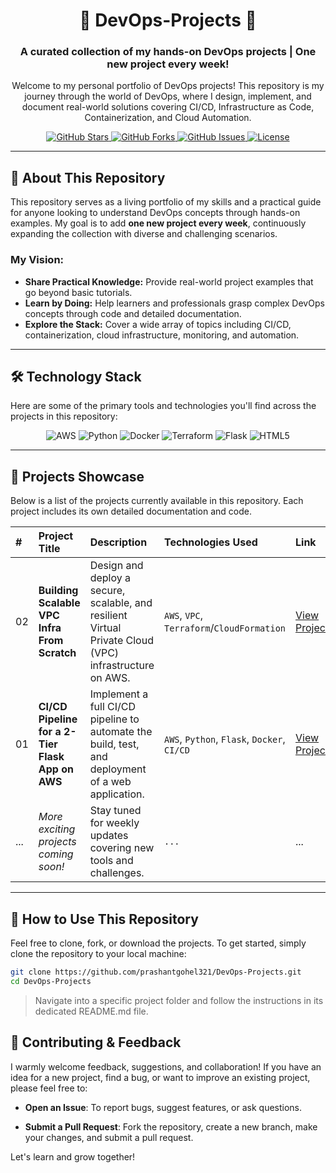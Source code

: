 <div align="center">

# 🚀 DevOps-Projects 🚀

### A curated collection of my hands-on DevOps projects | One new project every week!

<p>
    Welcome to my personal portfolio of DevOps projects! This repository is my journey through the world of DevOps, where I design, implement, and document real-world solutions covering CI/CD, Infrastructure as Code, Containerization, and Cloud Automation.
</p>

<p>
  <a href="https://github.com/prashantgohel321/DevOps-Projects">
    <img src="https://img.shields.io/github/stars/prashantgohel321/DevOps-Projects?style=for-the-badge&logo=github&color=gold" alt="GitHub Stars">
  </a>
  <a href="https://github.com/prashantgohel321/DevOps-Projects/network/members">
    <img src="https://img.shields.io/github/forks/prashantgohel321/DevOps-Projects?style=for-the-badge&logo=github&color=blue" alt="GitHub Forks">
  </a>
  <a href="https://github.com/prashantgohel321/DevOps-Projects/issues">
    <img src="https://img.shields.io/github/issues/prashantgohel321/DevOps-Projects?style=for-the-badge&logo=github&color=green" alt="GitHub Issues">
  </a>
  <a href="https://github.com/prashantgohel321/DevOps-Projects/blob/main/LICENSE">
    <img src="https://img.shields.io/github/license/prashantgohel321/DevOps-Projects?style=for-the-badge&logo=github&color=lightgrey" alt="License">
  </a>
</p>

</div>

---

## 🎯 About This Repository

This repository serves as a living portfolio of my skills and a practical guide for anyone looking to understand DevOps concepts through hands-on examples. My goal is to add **one new project every week**, continuously expanding the collection with diverse and challenging scenarios.

### My Vision:
-   **Share Practical Knowledge:** Provide real-world project examples that go beyond basic tutorials.
-   **Learn by Doing:** Help learners and professionals grasp complex DevOps concepts through code and detailed documentation.
-   **Explore the Stack:** Cover a wide array of topics including CI/CD, containerization, cloud infrastructure, monitoring, and automation.

---

## 🛠️ Technology Stack

Here are some of the primary tools and technologies you'll find across the projects in this repository:

<p align="center">
  <img src="https://img.shields.io/badge/AWS-%23FF9900.svg?style=for-the-badge&logo=amazon-aws&logoColor=white" alt="AWS"/>
  <img src="https://img.shields.io/badge/python-3670A0?style=for-the-badge&logo=python&logoColor=ffdd54" alt="Python"/>
  <img src="https://img.shields.io/badge/docker-%230db7ed.svg?style=for-the-badge&logo=docker&logoColor=white" alt="Docker"/>
  <img src="https://img.shields.io/badge/terraform-%235835CC.svg?style=for-the-badge&logo=terraform&logoColor=white" alt="Terraform"/>
  <img src="https://img.shields.io/badge/flask-%23000.svg?style=for-the-badge&logo=flask&logoColor=white" alt="Flask"/>
  <img src="https://img.shields.io/badge/html5-%23E34F26.svg?style=for-the-badge&logo=html5&logoColor=white" alt="HTML5"/>
</p>

---

## 📂 Projects Showcase

Below is a list of the projects currently available in this repository. Each project includes its own detailed documentation and code.

| #   | Project Title                                    | Description                                                                                             | Technologies Used                               | Link                                                                      |
| :-- | :----------------------------------------------- | :------------------------------------------------------------------------------------------------------ | :---------------------------------------------- | :------------------------------------------------------------------------ |
| 02  | **Building Scalable VPC Infra From Scratch** | Design and deploy a secure, scalable, and resilient Virtual Private Cloud (VPC) infrastructure on AWS.      | `AWS`, `VPC`, `Terraform`/`CloudFormation`      | [View Project](./Project%2002%20Scalable%20VPC%20Infrastructure%20on%20AWS/)                                 |
| 01  | **CI/CD Pipeline for a 2-Tier Flask App on AWS** | Implement a full CI/CD pipeline to automate the build, test, and deployment of a web application.         | `AWS`, `Python`, `Flask`, `Docker`, `CI/CD`     | [View Project](./Project%2001%20CICD%20Pipeline%20for%20Flask%20App%20on%20AWS/)                              |
| ... | *More exciting projects coming soon!* | Stay tuned for weekly updates covering new tools and challenges.                                        | `...`                                           | ...                                                                       |



---

## 🚀 How to Use This Repository

Feel free to clone, fork, or download the projects. To get started, simply clone the repository to your local machine:

```bash
git clone https://github.com/prashantgohel321/DevOps-Projects.git
cd DevOps-Projects
```

> Navigate into a specific project folder and follow the instructions in its dedicated README.md file.

## 🙌 Contributing & Feedback
I warmly welcome feedback, suggestions, and collaboration! If you have an idea for a new project, find a bug, or want to improve an existing project, please feel free to:

- **Open an Issue**: To report bugs, suggest features, or ask questions.

- **Submit a Pull Request**: Fork the repository, create a new branch, make your changes, and submit a pull request.

Let's learn and grow together!